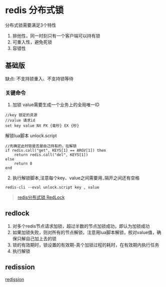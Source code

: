 # redis 分布式锁

分布式锁需要满足3个特性
1. 排他性，同一时刻只有一个客户端可以持有锁
2. 可重入性，避免死锁
3. 容错性

## 基础版
缺点: 不支持锁重入、不支持锁等待
### 关键命令
1. 加锁
value需要生成一个业务上的全局唯一ID
```
//key 锁定的资源
//value 请求id
set key value NX PX {毫秒} EX {秒}
```

解锁lua脚本 unlock.script
```
//先确定此时锁是否是自己持有的，在解锁
if redis.call("get", KEYS[1] == ARGV[1]) then
    return redis.call("del", KEYS[1])
else
    return 0
end
```

2. 执行解锁脚本,注意每个key、value之间需要用`,`隔开之间还有空格
```
redis-cli --eval unlock.script key , value
```

> [redis分布式锁 RedLock](https://github.com/ronnylt/redlock-php)

## redlock
1. 对多个redis节点请求加锁，超过半数的节点加锁成功，即认为加锁成功
2. 如果加锁失败，则对所有的节点解锁，注意用lua脚本解锁，核对value值，确保只解自己加上去的锁
3. 锁的有效期时，锁设置的有效期-真个加锁过程的耗时，在有效期内执行任务
4. 执行解锁

## redission 
[redission](./redis分布式锁redission.md)